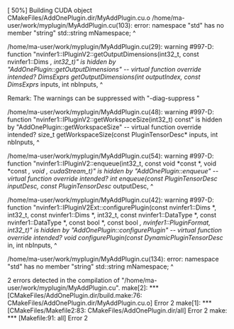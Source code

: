 [ 50%] Building CUDA object CMakeFiles/AddOnePlugin.dir/MyAddPlugin.cu.o
/home/ma-user/work/myplugin/MyAddPlugin.cu(103): error: namespace "std" has no member "string"
      std::string mNamespace;
           ^

/home/ma-user/work/myplugin/MyAddPlugin.cu(29): warning #997-D: function "nvinfer1::IPluginV2::getOutputDimensions(int32_t, const nvinfer1::Dims *, int32_t)" is hidden by "AddOnePlugin::getOutputDimensions" -- virtual function override intended?
      DimsExprs getOutputDimensions(int outputIndex, const DimsExprs* inputs, int nbInputs,
                ^

Remark: The warnings can be suppressed with "-diag-suppress <warning-number>"

/home/ma-user/work/myplugin/MyAddPlugin.cu(48): warning #997-D: function "nvinfer1::IPluginV2::getWorkspaceSize(int32_t) const" is hidden by "AddOnePlugin::getWorkspaceSize" -- virtual function override intended?
      size_t getWorkspaceSize(const PluginTensorDesc* inputs, int nbInputs,
             ^

/home/ma-user/work/myplugin/MyAddPlugin.cu(54): warning #997-D: function "nvinfer1::IPluginV2::enqueue(int32_t, const void *const *, void *const *, void *, cudaStream_t)" is hidden by "AddOnePlugin::enqueue" -- virtual function override intended?
      int enqueue(const PluginTensorDesc* inputDesc, const PluginTensorDesc* outputDesc,
          ^

/home/ma-user/work/myplugin/MyAddPlugin.cu(42): warning #997-D: function "nvinfer1::IPluginV2Ext::configurePlugin(const nvinfer1::Dims *, int32_t, const nvinfer1::Dims *, int32_t, const nvinfer1::DataType *, const nvinfer1::DataType *, const bool *, const bool *, nvinfer1::PluginFormat, int32_t)" is hidden by "AddOnePlugin::configurePlugin" -- virtual function override intended?
      void configurePlugin(const DynamicPluginTensorDesc* in, int nbInputs,
           ^

/home/ma-user/work/myplugin/MyAddPlugin.cu(134): error: namespace "std" has no member "string"
      std::string mNamespace;
           ^

2 errors detected in the compilation of "/home/ma-user/work/myplugin/MyAddPlugin.cu".
make[2]: *** [CMakeFiles/AddOnePlugin.dir/build.make:76: CMakeFiles/AddOnePlugin.dir/MyAddPlugin.cu.o] Error 2
make[1]: *** [CMakeFiles/Makefile2:83: CMakeFiles/AddOnePlugin.dir/all] Error 2
make: *** [Makefile:91: all] Error 2
